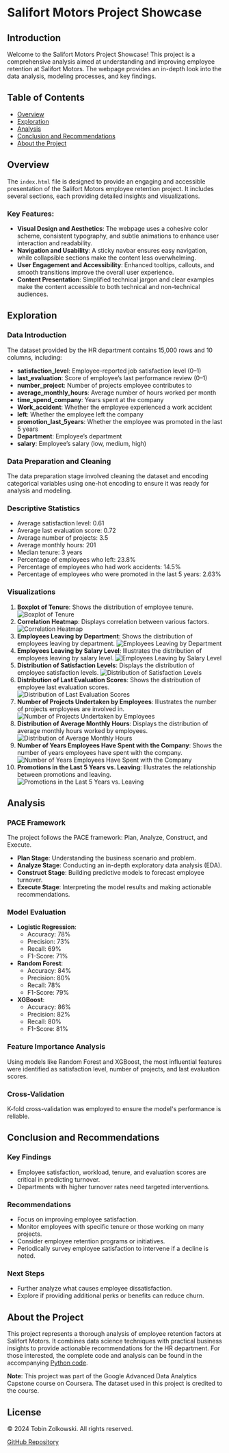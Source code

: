 # Salifort Motors Project Showcase

## Introduction

Welcome to the Salifort Motors Project Showcase! This project is a comprehensive analysis aimed at understanding and improving employee retention at Salifort Motors. The webpage provides an in-depth look into the data analysis, modeling processes, and key findings.

## Table of Contents
- [Overview](#overview)
- [Exploration](#exploration)
- [Analysis](#analysis)
- [Conclusion and Recommendations](#conclusion-and-recommendations)
- [About the Project](#about-the-project)

## Overview

The `index.html` file is designed to provide an engaging and accessible presentation of the Salifort Motors employee retention project. It includes several sections, each providing detailed insights and visualizations.

### Key Features:
- **Visual Design and Aesthetics**: The webpage uses a cohesive color scheme, consistent typography, and subtle animations to enhance user interaction and readability.
- **Navigation and Usability**: A sticky navbar ensures easy navigation, while collapsible sections make the content less overwhelming.
- **User Engagement and Accessibility**: Enhanced tooltips, callouts, and smooth transitions improve the overall user experience.
- **Content Presentation**: Simplified technical jargon and clear examples make the content accessible to both technical and non-technical audiences.

## Exploration

### Data Introduction
The dataset provided by the HR department contains 15,000 rows and 10 columns, including:
- **satisfaction_level**: Employee-reported job satisfaction level (0–1)
- **last_evaluation**: Score of employee’s last performance review (0–1)
- **number_project**: Number of projects employee contributes to
- **average_monthly_hours**: Average number of hours worked per month
- **time_spend_company**: Years spent at the company
- **Work_accident**: Whether the employee experienced a work accident
- **left**: Whether the employee left the company
- **promotion_last_5years**: Whether the employee was promoted in the last 5 years
- **Department**: Employee’s department
- **salary**: Employee’s salary (low, medium, high)

### Data Preparation and Cleaning
The data preparation stage involved cleaning the dataset and encoding categorical variables using one-hot encoding to ensure it was ready for analysis and modeling.

### Descriptive Statistics
- Average satisfaction level: 0.61
- Average last evaluation score: 0.72
- Average number of projects: 3.5
- Average monthly hours: 201
- Median tenure: 3 years
- Percentage of employees who left: 23.8%
- Percentage of employees who had work accidents: 14.5%
- Percentage of employees who were promoted in the last 5 years: 2.63%

### Visualizations
1. **Boxplot of Tenure**: Shows the distribution of employee tenure.
   ![Boxplot of Tenure](image_1.png)
2. **Correlation Heatmap**: Displays correlation between various factors.
   ![Correlation Heatmap](image_2.png)
3. **Employees Leaving by Department**: Shows the distribution of employees leaving by department.
   ![Employees Leaving by Department](image_3.png)
4. **Employees Leaving by Salary Level**: Illustrates the distribution of employees leaving by salary level.
   ![Employees Leaving by Salary Level](image_4.png)
5. **Distribution of Satisfaction Levels**: Displays the distribution of employee satisfaction levels.
   ![Distribution of Satisfaction Levels](image_5.png)
6. **Distribution of Last Evaluation Scores**: Shows the distribution of employee last evaluation scores.
   ![Distribution of Last Evaluation Scores](image_6.png)
7. **Number of Projects Undertaken by Employees**: Illustrates the number of projects employees are involved in.
   ![Number of Projects Undertaken by Employees](image_7.png)
8. **Distribution of Average Monthly Hours**: Displays the distribution of average monthly hours worked by employees.
   ![Distribution of Average Monthly Hours](image_8.png)
9. **Number of Years Employees Have Spent with the Company**: Shows the number of years employees have spent with the company.
   ![Number of Years Employees Have Spent with the Company](image_9.png)
10. **Promotions in the Last 5 Years vs. Leaving**: Illustrates the relationship between promotions and leaving.
    ![Promotions in the Last 5 Years vs. Leaving](image_10.png)

## Analysis

### PACE Framework
The project follows the PACE framework: Plan, Analyze, Construct, and Execute.
- **Plan Stage**: Understanding the business scenario and problem.
- **Analyze Stage**: Conducting an in-depth exploratory data analysis (EDA).
- **Construct Stage**: Building predictive models to forecast employee turnover.
- **Execute Stage**: Interpreting the model results and making actionable recommendations.

### Model Evaluation
- **Logistic Regression**:
  - Accuracy: 78%
  - Precision: 73%
  - Recall: 69%
  - F1-Score: 71%
- **Random Forest**:
  - Accuracy: 84%
  - Precision: 80%
  - Recall: 78%
  - F1-Score: 79%
- **XGBoost**:
  - Accuracy: 86%
  - Precision: 82%
  - Recall: 80%
  - F1-Score: 81%

### Feature Importance Analysis
Using models like Random Forest and XGBoost, the most influential features were identified as satisfaction level, number of projects, and last evaluation scores.

### Cross-Validation
K-fold cross-validation was employed to ensure the model's performance is reliable.

## Conclusion and Recommendations

### Key Findings
- Employee satisfaction, workload, tenure, and evaluation scores are critical in predicting turnover.
- Departments with higher turnover rates need targeted interventions.

### Recommendations
- Focus on improving employee satisfaction.
- Monitor employees with specific tenure or those working on many projects.
- Consider employee retention programs or initiatives.
- Periodically survey employee satisfaction to intervene if a decline is noted.

### Next Steps
- Further analyze what causes employee dissatisfaction.
- Explore if providing additional perks or benefits can reduce churn.

## About the Project

This project represents a thorough analysis of employee retention factors at Salifort Motors. It combines data science techniques with practical business insights to provide actionable recommendations for the HR department. For those interested, the complete code and analysis can be found in the accompanying [Python code](https://github.com/tzolkowski96/tzolkowski96/tree/main/Employee-Churn-Prediction).

**Note**: This project was part of the Google Advanced Data Analytics Capstone course on Coursera. The dataset used in this project is credited to the course.

## License
&copy; 2024 Tobin Zolkowski. All rights reserved.

[GitHub Repository](https://github.com/tzolkowski96/Salifort-Motors-Project)
